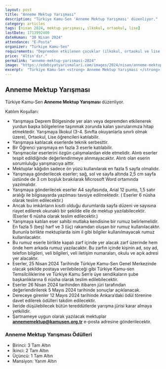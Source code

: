 ```yaml
---
layout: post
title: "Anneme Mektup Yarışması"
description: "Türkiye Kamu-Sen 'Anneme Mektup Yarışması' düzenliyor."
category: articles
tags: [nisan 2024, mektup yarışması, ilkokul, ortaokul, lise]
lastDate: 1713992400
dateHuman: "30 Nisan 2024"
attendance: "E-Posta"
organizer: "Türkiye Kamu-Sen"
requirements: "Depremden etkilenen çocuklar (ilkokul, ortaokul ve lise öğrencileri) katılabilir."
price: "Altın'dır."
permalink: "anneme-mektup-yarismasi-2024"
image: "https://edebiyatyarismalari.com/images/2024/nisan/anneme-mektup-yarismasi-2024.jpg"
excerpt:  "Türkiye Kamu-Sen <strong> Anneme Mektup Yarışması </strong> düzenliyor."
---
```


## Anneme Mektup Yarışması
Türkiye Kamu-Sen **Anneme Mektup Yarışması** düzenliyor.  

Katılım Koşulları:
- Yarışmaya Deprem Bölgesinde yer alan veya depremden etkilenerek yurdun başka bölgelerine taşınmak zorunda kalan yavrularımıza hitap etmektedir. Yarışmaya İlkokul (3-4. Sınıfta okuyanlarla sınırlı olmak üzere), Ortaokul, Lise öğrencileri katılabilir.
- Yarışmaya katılacak eserlerde teknik serbesttir.
- Bir Öğrenci yarışmaya en fazla 3 eserle katılabilir.
- Yarışmacılar eserlerini özgün çalışmalardan elde etmelidir. Alıntı eserler tespit edildiğinde değerlendirmeye alınmayacaktır. Alıntı olan eserin sorumluluğu yarışmacıya aittir.
- Mektuplar kâğıdın sadece ön yüzü kullanılarak en fazla 5 sayfa olmalıdır.
- Yarışmaya gönderilecek eserler; sağ, sol ve sayfa altında 2,5 cm sayfa üstünde de 3 cm boşluk bırakılarak Microsoft Word ortamında yazılmalıdır.
- Yarışmaya gönderilecek eserler A4 sayfasında, Arial 12 punto, 1,5 satır aralığı ile bilgisayarda yazılması tavsiye edilmektedir. ( Eserler 6 nüsha olarak teslim edilecektir.)
- Ancak bu imkânların kısıtlı olduğu durumlarda sayfa düzeni ve sayısına riayet edilerek okunaklı bir şekilde elle de mektup yazılabilecektir. (Eserler 6 nüsha olarak teslim edilecektir.)
- Yarışmaya katılan eser sahibi mutlaka kendisine bir rumuz belirlemelidir. En fazla 5 (beş) harf ve 3 (üç) rakamdan oluşan bir rumuz kullanılacaktır. Bununla birlikte mektuplarda isim il gibi bilgiler kullanılmayacak rumuz kullanılacaktır.
- Bu rumuz eserle birlikte kapalı zarf içinde yer alacak zarf üzerinde hem önde hem arkada rumuz yazılacaktır. Bu zarfın içinde kişinin ad, soy ad, telefon bilgileri, veli bilgileri, veli iletişim numaraları, okulu ve açık adresi yer alacaktır.
- Eserler, 25 Nisan 2024 Tarihinde Türkiye Kamu-Sen Genel Merkezinde olacak şekilde postaya verilebileceği gibi Türkiye Kamu-sen Temsilciliklerine ve Türkiye Kamu Sen’e üye sendikaların şube başkanlıklarına 6 nüsha olarak teslim edilebilecektir.
- Eserler 26 Nisan 2024 tarihinden itibaren jüri tarafından değerlendirilerek 5 Mayıs 2024 tarihinde sonuçlar açıklanacak.
- Dereceye girenler 12 Mayıs 2024 tarihinde Ankara’daki ödül törenine davet edilerek ödülleri takdim edilecektir.
- İleride düşülebilecek bütün tereddütlerde yarışma jürisi karar almaya yetkilidir.
- Şartnameye uygun olarak yazılacak mektuplar **annememektup@kamusen.org.tr** e-posta adresine gönderilecektir. 


### Anneme Mektup Yarışması Ödülleri
- Birinci: 3 Tam Altın
- İkinci: 2 Tam Altın
- Üçüncü: 1 Tam Altın
- Mansiyon: Yarım Altın
